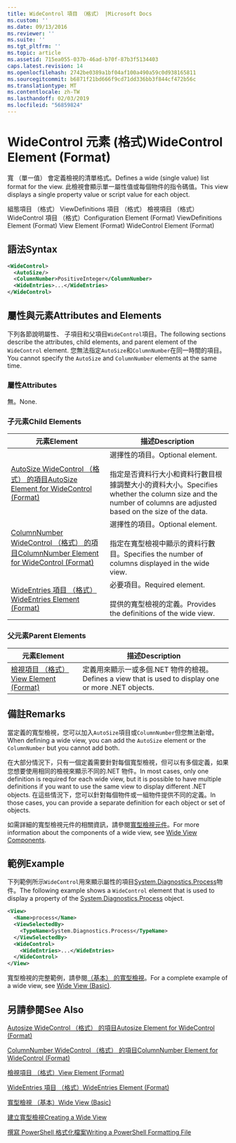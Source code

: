 ```yaml
---
title: WideControl 項目 （格式） |Microsoft Docs
ms.custom: ''
ms.date: 09/13/2016
ms.reviewer: ''
ms.suite: ''
ms.tgt_pltfrm: ''
ms.topic: article
ms.assetid: 715ea055-037b-46ad-b70f-87b3f5134403
caps.latest.revision: 14
ms.openlocfilehash: 2742be0389a1bf04af100a490a59c0d938165811
ms.sourcegitcommit: b6871f21bd666f9cd71dd336bb3f844cf472b56c
ms.translationtype: MT
ms.contentlocale: zh-TW
ms.lasthandoff: 02/03/2019
ms.locfileid: "56859824"
---
```

# <a name="widecontrol-element-format"></a><span data-ttu-id="13595-102">WideControl 元素 (格式)</span><span class="sxs-lookup"><span data-stu-id="13595-102">WideControl Element (Format)</span></span>

<span data-ttu-id="13595-103">寬 （單一值） 會定義檢視的清單格式。</span><span class="sxs-lookup"><span data-stu-id="13595-103">Defines a wide (single value) list format for the view.</span></span> <span data-ttu-id="13595-104">此檢視會顯示單一屬性值或每個物件的指令碼值。</span><span class="sxs-lookup"><span data-stu-id="13595-104">This view displays a single property value or script value for each object.</span></span>

<span data-ttu-id="13595-105">組態項目 （格式） ViewDefinitions 項目 （格式） 檢視項目 （格式） WideControl 項目 （格式）</span><span class="sxs-lookup"><span data-stu-id="13595-105">Configuration Element (Format) ViewDefinitions Element (Format) View Element (Format) WideControl Element (Format)</span></span>

## <a name="syntax"></a><span data-ttu-id="13595-106">語法</span><span class="sxs-lookup"><span data-stu-id="13595-106">Syntax</span></span>

```xml
<WideControl>
  <AutoSize/>
  <ColumnNumber>PositiveInteger</ColumnNumber>
  <WideEntries>...</WideEntries>
</WideControl>
```

## <a name="attributes-and-elements"></a><span data-ttu-id="13595-107">屬性與元素</span><span class="sxs-lookup"><span data-stu-id="13595-107">Attributes and Elements</span></span>

<span data-ttu-id="13595-108">下列各節說明屬性、 子項目和父項目`WideControl`項目。</span><span class="sxs-lookup"><span data-stu-id="13595-108">The following sections describe the attributes, child elements, and parent element of the `WideControl` element.</span></span> <span data-ttu-id="13595-109">您無法指定`AutoSize`和`ColumnNumber`在同一時間的項目。</span><span class="sxs-lookup"><span data-stu-id="13595-109">You cannot specify the `AutoSize` and `ColumnNumber` elements at the same time.</span></span>

### <a name="attributes"></a><span data-ttu-id="13595-110">屬性</span><span class="sxs-lookup"><span data-stu-id="13595-110">Attributes</span></span>

<span data-ttu-id="13595-111">無。</span><span class="sxs-lookup"><span data-stu-id="13595-111">None.</span></span>

### <a name="child-elements"></a><span data-ttu-id="13595-112">子元素</span><span class="sxs-lookup"><span data-stu-id="13595-112">Child Elements</span></span>

|<span data-ttu-id="13595-113">元素</span><span class="sxs-lookup"><span data-stu-id="13595-113">Element</span></span>|<span data-ttu-id="13595-114">描述</span><span class="sxs-lookup"><span data-stu-id="13595-114">Description</span></span>|
|-------------|-----------------|
|[<span data-ttu-id="13595-115">AutoSize WideControl （格式） 的項目</span><span class="sxs-lookup"><span data-stu-id="13595-115">AutoSize Element for WideControl (Format)</span></span>](./autosize-element-for-widecontrol-format.md)|<span data-ttu-id="13595-116">選擇性的項目。</span><span class="sxs-lookup"><span data-stu-id="13595-116">Optional element.</span></span><br /><br /> <span data-ttu-id="13595-117">指定是否資料行大小和資料行數目根據調整大小的資料大小。</span><span class="sxs-lookup"><span data-stu-id="13595-117">Specifies whether the column size and the number of columns are adjusted based on the size of the data.</span></span>|
|[<span data-ttu-id="13595-118">ColumnNumber WideControl （格式） 的項目</span><span class="sxs-lookup"><span data-stu-id="13595-118">ColumnNumber Element for WideControl (Format)</span></span>](./columnnumber-element-for-widecontrol-format.md)|<span data-ttu-id="13595-119">選擇性的項目。</span><span class="sxs-lookup"><span data-stu-id="13595-119">Optional element.</span></span><br /><br /> <span data-ttu-id="13595-120">指定在寬型檢視中顯示的資料行數目。</span><span class="sxs-lookup"><span data-stu-id="13595-120">Specifies the number of columns displayed in the wide view.</span></span>|
|[<span data-ttu-id="13595-121">WideEntries 項目 （格式）</span><span class="sxs-lookup"><span data-stu-id="13595-121">WideEntries Element (Format)</span></span>](./wideentries-element-for-widecontrol-format.md)|<span data-ttu-id="13595-122">必要項目。</span><span class="sxs-lookup"><span data-stu-id="13595-122">Required element.</span></span><br /><br /> <span data-ttu-id="13595-123">提供的寬型檢視的定義。</span><span class="sxs-lookup"><span data-stu-id="13595-123">Provides the definitions of the wide view.</span></span>|

### <a name="parent-elements"></a><span data-ttu-id="13595-124">父元素</span><span class="sxs-lookup"><span data-stu-id="13595-124">Parent Elements</span></span>

|<span data-ttu-id="13595-125">元素</span><span class="sxs-lookup"><span data-stu-id="13595-125">Element</span></span>|<span data-ttu-id="13595-126">描述</span><span class="sxs-lookup"><span data-stu-id="13595-126">Description</span></span>|
|-------------|-----------------|
|[<span data-ttu-id="13595-127">檢視項目 （格式）</span><span class="sxs-lookup"><span data-stu-id="13595-127">View Element (Format)</span></span>](./view-element-format.md)|<span data-ttu-id="13595-128">定義用來顯示一或多個.NET 物件的檢視。</span><span class="sxs-lookup"><span data-stu-id="13595-128">Defines a view that is used to display one or more .NET objects.</span></span>|

## <a name="remarks"></a><span data-ttu-id="13595-129">備註</span><span class="sxs-lookup"><span data-stu-id="13595-129">Remarks</span></span>

<span data-ttu-id="13595-130">當定義的寬型檢視，您可以加入`AutoSize`項目或`ColumnNumber`但您無法新增。</span><span class="sxs-lookup"><span data-stu-id="13595-130">When defining a wide view, you can add the `AutoSize` element or the `ColumnNumber` but you cannot add both.</span></span>

<span data-ttu-id="13595-131">在大部分情況下，只有一個定義需要針對每個寬型檢視，但可以有多個定義，如果您想要使用相同的檢視來顯示不同的.NET 物件。</span><span class="sxs-lookup"><span data-stu-id="13595-131">In most cases, only one definition is required for each wide view, but it is possible to have multiple definitions if you want to use the same view to display different .NET objects.</span></span> <span data-ttu-id="13595-132">在這些情況下，您可以針對每個物件或一組物件提供不同的定義。</span><span class="sxs-lookup"><span data-stu-id="13595-132">In those cases, you can provide a separate definition for each object or set of objects.</span></span>

<span data-ttu-id="13595-133">如需詳細的寬型檢視元件的相關資訊，請參閱[寬型檢視元件](./creating-a-wide-view.md)。</span><span class="sxs-lookup"><span data-stu-id="13595-133">For more information about the components of a wide view, see [Wide View Components](./creating-a-wide-view.md).</span></span>

## <a name="example"></a><span data-ttu-id="13595-134">範例</span><span class="sxs-lookup"><span data-stu-id="13595-134">Example</span></span>

<span data-ttu-id="13595-135">下列範例所示`WideControl`用來顯示屬性的項目[System.Diagnostics.Process](/dotnet/api/System.Diagnostics.Process)物件。</span><span class="sxs-lookup"><span data-stu-id="13595-135">The following example shows a `WideControl` element that is used to display a property of the [System.Diagnostics.Process](/dotnet/api/System.Diagnostics.Process) object.</span></span>

```xml
<View>
  <Name>process</Name>
  <ViewSelectedBy>
    <TypeName>System.Diagnostics.Process</TypeName>
  </ViewSelectedBy>
  <WideControl>
    <WideEntries>...</WideEntries>
  </WideControl>
</View>
```

<span data-ttu-id="13595-136">寬型檢視的完整範例，請參閱[（基本） 的寬型檢視](./wide-view-basic.md)。</span><span class="sxs-lookup"><span data-stu-id="13595-136">For a complete example of a wide view, see [Wide View (Basic)](./wide-view-basic.md).</span></span>

## <a name="see-also"></a><span data-ttu-id="13595-137">另請參閱</span><span class="sxs-lookup"><span data-stu-id="13595-137">See Also</span></span>

[<span data-ttu-id="13595-138">Autosize WideControl （格式） 的項目</span><span class="sxs-lookup"><span data-stu-id="13595-138">Autosize Element for WideControl (Format)</span></span>](./autosize-element-for-widecontrol-format.md)

[<span data-ttu-id="13595-139">ColumnNumber WideControl （格式） 的項目</span><span class="sxs-lookup"><span data-stu-id="13595-139">ColumnNumber Element for WideControl (Format)</span></span>](./columnnumber-element-for-widecontrol-format.md)

[<span data-ttu-id="13595-140">檢視項目 （格式）</span><span class="sxs-lookup"><span data-stu-id="13595-140">View Element (Format)</span></span>](./view-element-format.md)

[<span data-ttu-id="13595-141">WideEntries 項目 （格式）</span><span class="sxs-lookup"><span data-stu-id="13595-141">WideEntries Element (Format)</span></span>](./wideentries-element-for-widecontrol-format.md)

[<span data-ttu-id="13595-142">寬型檢視 （基本）</span><span class="sxs-lookup"><span data-stu-id="13595-142">Wide View (Basic)</span></span>](./wide-view-basic.md)

[<span data-ttu-id="13595-143">建立寬型檢視</span><span class="sxs-lookup"><span data-stu-id="13595-143">Creating a Wide View</span></span>](./creating-a-wide-view.md)

[<span data-ttu-id="13595-144">撰寫 PowerShell 格式化檔案</span><span class="sxs-lookup"><span data-stu-id="13595-144">Writing a PowerShell Formatting File</span></span>](./writing-a-powershell-formatting-file.md)
